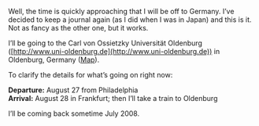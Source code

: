 Well, the time is quickly approaching that I will be off to Germany. I’ve decided to keep a journal again (as I did when I was in Japan) and this is it. Not as fancy as the other one, but it works.

I’ll be going to the Carl von Ossietzky Universität Oldenburg ([http://www.uni-oldenburg.de](http://www.uni-oldenburg.de)) in Oldenburg, Germany ([Map](http://www.google.com/maps?f=q&hl=en&geocode=&q=Carl+von+Ossietzky+Universit%C3%A4t+Oldenburg&sll=37.0625,-95.677068&sspn=32.885543,59.765625&ie=UTF8&ll=53.15673,8.175287&spn=0.012146,0.029182&t=k&z=15&om=1)).

To clarify the details for what’s going on right now:

**Departure:** August 27 from Philadelphia  
**Arrival:** August 28 in Frankfurt; then I’ll take a train to Oldenburg

I’ll be coming back sometime July 2008.